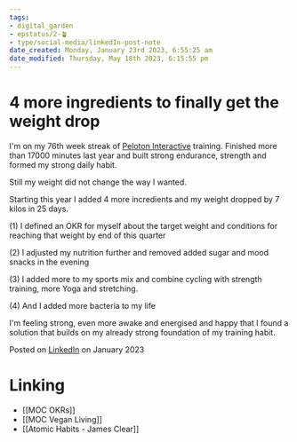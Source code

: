 ```yaml
---
tags: 
- digital_garden
- epstatus/2-🪴
- type/social-media/linkedIn-post-note
date_created: Monday, January 23rd 2023, 6:55:25 am
date_modified: Thursday, May 18th 2023, 6:15:55 pm
---
```

# 4 more ingredients to finally get the weight drop

I'm on my 76th week streak of [Peloton Interactive](https://www.linkedin.com/company/peloton-interactive-/) training. Finished more than 17000 minutes last year and built strong endurance, strength and formed my strong daily habit.  
  
Still my weight did not change the way I wanted.  
  
Starting this year I added 4 more incredients and my weight dropped by 7 kilos in 25 days.  
  
(1) I defined an OKR for myself about the target weight and conditions for reaching that weight by end of this quarter  
  
(2) I adjusted my nutrition further and removed added sugar and mood snacks in the evening  
  
(3) I added more to my sports mix and combine cycling with strength training, more Yoga and stretching.  
  
(4) And I added more bacteria to my life  
  
I'm feeling strong, even more awake and energised and happy that I found a solution that builds on my already strong foundation of my training habit.    

Posted on [LinkedIn](https://www.linkedin.com/posts/sebastiankamilli_okr-weightloss-nutrition-activity-7023171343990849536-Yhya?utm_source=share&utm_medium=member_desktop) on January 2023

# Linking
+ [[MOC OKRs]]
+ [[MOC Vegan Living]]
+ [[Atomic Habits - James Clear]]

